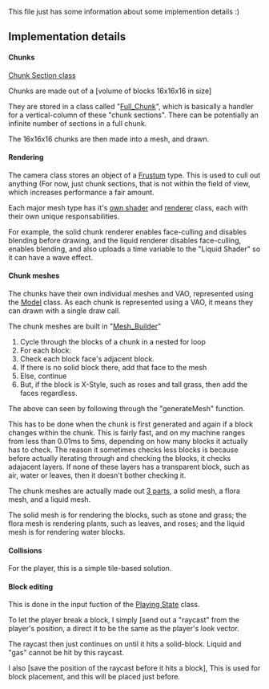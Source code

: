 This file just has  some information about some implemention details :)

## Implementation details

#### Chunks
[Chunk Section class](https://github.com/Hopson97/HopsonCraft/blob/master/Source/World/Chunk/CSection.h)

Chunks are made out of a [volume of blocks 16x16x16 in size]

They are stored in a class called "[Full_Chunk](https://github.com/Hopson97/HopsonCraft/blob/master/Source/World/Chunk/CFull_Chunk.h)", which is basically a handler for a vertical-column of these "chunk sections". There can be potentially an infinite number of sections in a full chunk.

The 16x16x16 chunks are then made into a mesh, and drawn.

#### Rendering
The camera class stores an object of a [Frustum](https://github.com/Hopson97/HopsonCraft/blob/master/Source/Maths/Frustum.cpp) type. This is used to cull out anything (For now, just chunk sections, that is not within the field of view, which increases performance a fair amount.

Each major mesh type has it's [own shader](https://github.com/Hopson97/HopsonCraft/tree/master/Source/Shaders) and [renderer](https://github.com/Hopson97/HopsonCraft/tree/master/Source/Renderer) class, each with their own unique responsabilities.

For example, the solid chunk renderer enables face-culling and disables blending before drawing, and the liquid renderer disables face-culling, enables blending, and also uploads a time variable to the "Liquid Shader" so it can have a wave effect.

#### Chunk meshes
The chunks have their own individual meshes and VAO, represented using the [Model](https://github.com/Hopson97/HopsonCraft/blob/master/Source/Model.cpp) class. As each chunk is represented using a VAO, it means they can drawn with a single draw call.

The chunk meshes are built in "[Mesh_Builder](https://github.com/Hopson97/HopsonCraft/blob/master/Source/World/Chunk/CMesh_Builder.cpp)"

1. Cycle through the blocks of a chunk in a nested for loop
2. For each block:
3. Check each block face's adjacent block.
4. If there is no solid block there, add that face to the mesh
5. Else, continue
6. But, if the block is X-Style, such as roses and tall grass, then add the faces regardless.

The above can seen by following through the "generateMesh" function.

This has to be done when the chunk is first generated and again if a block changes within the chunk. This is fairly fast, and on my machine ranges from less than 0.01ms to 5ms, depending on how many blocks it actually has to check. The reason it sometimes checks less blocks is because before actually iterating through and checking the blocks, it checks adajacent layers. If none of these layers has a transparent block, such as air, water or leaves, then it doesn't bother checking it.

The chunk meshes are actually made out [3 parts](https://github.com/Hopson97/HopsonCraft/blob/master/Source/World/Chunk/CMesh.h#L44), a solid mesh, a flora mesh, and a liquid mesh.

The solid mesh is for rendering the blocks, such as stone and grass; the flora mesh is rendering plants, such as leaves, and roses; and the liquid mesh is for rendering water blocks.

#### Collisions
For the player, this is a simple tile-based solution.

#### Block editing

This is done in the input fuction of the [Playing State]((https://github.com/Hopson97/HopsonCraft/blob/master/Source/States/SPlaying.cpp)) class.

To let the player break a block, I simply [send out a "raycast" from the player's position, a direct it to be the same as the player's look vector.

The raycast then just continues on until it hits a solid-block. Liquid and "gas" cannot be hit by this raycast.

I also [save the position of the raycast before it hits a block], This is used for block placement, and this will be placed just before.
